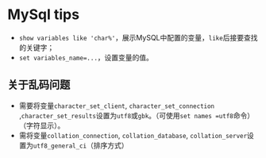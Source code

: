 # MySql tips
- `show variables like 'char%'`，展示MySQL中配置的变量，`like`后接要查找的关键字；
- `set variables_name=...`，设置变量的值。
 ## 关于乱码问题

- 需要将变量`character_set_client`, `character_set_connection` ,`character_set_results`设置为`utf8`或`gbk`。（可使用`set names =utf8`命令）（字符显示）。
- 需将变量`collation_connection`, `collation_database`, `collation_server`设置为`utf8_general_ci`（排序方式）
